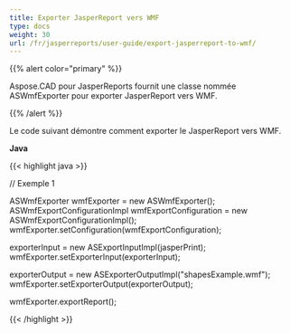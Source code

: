 ```yaml
---
title: Exporter JasperReport vers WMF
type: docs
weight: 30
url: /fr/jasperreports/user-guide/export-jasperreport-to-wmf/
---
```


{{% alert color="primary" %}}

Aspose.CAD pour JasperReports fournit une classe nommée ASWmfExporter pour exporter JasperReport vers WMF.

{{% /alert %}}

Le code suivant démontre comment exporter le JasperReport vers WMF.

**Java**

{{< highlight java >}}

// Exemple 1

ASWmfExporter wmfExporter = new ASWmfExporter();
ASWmfExportConfigurationImpl wmfExportConfiguration = new ASWmfExportConfigurationImpl();
wmfExporter.setConfiguration(wmfExportConfiguration);

exporterInput = new ASExportInputImpl(jasperPrint);
wmfExporter.setExporterInput(exporterInput);

exporterOutput = new ASExporterOutputImpl("shapesExample.wmf");
wmfExporter.setExporterOutput(exporterOutput);

wmfExporter.exportReport();

{{< /highlight >}}
